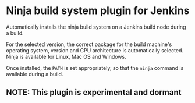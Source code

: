 # Ninja build system plugin for Jenkins
Automatically installs the ninja build system on a Jenkins build node during a build.

For the selected version, the correct package for the build machine's operating system, version and CPU architecture is 
automatically selected. Ninja is available for Linux, Mac OS and Windows.

Once installed, the `PATH` is set appropriately, so that the `ninja` command is available during a build.

## NOTE: This plugin is experimental and dormant
